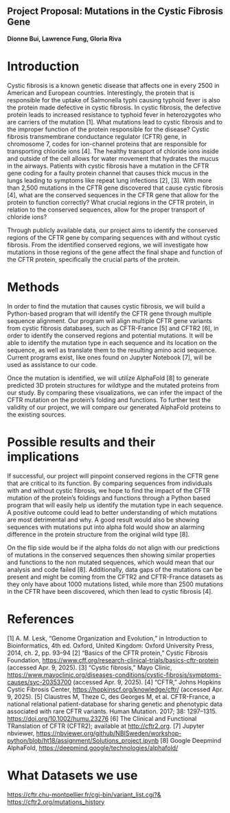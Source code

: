 ## Project Proposal: Mutations in the Cystic Fibrosis Gene
**Dionne Bui, Lawrence Fung, Gloria Riva**

# Introduction

Cystic fibrosis is a known genetic disease that affects one in every 2500 in American and European countries. Interestingly, the protein that is responsible for the uptake of Salmonella typhi causing typhoid fever is also the protein made defective in cystic fibrosis. In cystic fibrosis, the defective protein leads to increased resistance to typhoid fever in heterozygotes who are carriers of the mutation [1]. What mutations lead to cystic fibrosis and to the improper function of the protein responsible for the disease? Cystic fibrosis transmembrane conductance regulator (CFTR) gene, in chromosome 7, codes for ion-channel proteins that are responsible for transporting chloride ions [4]. The healthy transport of chloride ions inside and outside of the cell allows for water movement that hydrates the mucus in the airways. Patients with cystic fibrosis have a mutation in the CFTR gene coding for a faulty protein channel that causes thick mucus in the lungs leading to symptoms like repeat lung infections [2], [3]. With more than 2,500 mutations in the CFTR gene discovered that cause cystic fibrosis [4], what are the conserved sequences in the CFTR gene that allow for the protein to function correctly? What crucial regions in the CFTR protein, in relation to the conserved sequences, allow for the proper transport of chloride ions?

Through publicly available data, our project aims to identify the conserved regions of the CFTR gene by comparing sequences with and without cystic fibrosis. From the identified conserved regions, we will investigate how mutations in those regions of the gene affect the final shape and function of the CFTR protein, specifically the crucial parts of the protein.

# Methods

In order to find the mutation that causes cystic fibrosis, we will build a Python-based program that will identify the CFTR gene through multiple sequence alignment. Our program will align multiple CFTR gene variants from cystic fibrosis databases, such as CFTR-France [5] and CFTR2 [6], in order to identify the conserved regions and potential mutations. It will be able to identify the mutation type in each sequence and its location on the sequence, as well as translate them to the resulting amino acid sequence. Current programs exist, like ones found on Jupyter Notebook [7], will be used as assistance to our code.

Once the mutation is identified, we will utilize AlphaFold [8] to generate predicted 3D protein structures for wildtype and the mutated proteins from our study. By comparing these visualizations, we can infer the impact of the CFTR mutation on the protein’s folding and functions. To further test the validity of our project, we will compare our generated AlphaFold proteins to the existing sources. 

# Possible results and their implications

If successful, our project will pinpoint conserved regions in the CFTR gene that are critical to its function. By comparing sequences from individuals with and without cystic fibrosis, we hope to find the impact of the CFTR mutation of the protein’s foldings and functions through a Python based program that will easily help us identify the mutation type in each sequence. 
 A positive outcome could lead to better understanding of which mutations are most detrimental and why. A good result would also be showing sequences with mutations put into alpha fold would show an alarming difference in the protein structure from the original wild type [8].  

On the flip side would be if the alpha folds do not align with our predictions of mutations in the conserved sequences then showing similar properties and functions to the non mutated sequences, which would mean that our analysis and code failed [8]. Additionally, data gaps of the mutations  can be present and might be coming from the CFTR2 and CFTR-France datasets as they only have about 1000 mutations listed, while more than 2500 mutations in the CFTR have been discovered, which then lead to cystic fibrosis [4].


# References

[1]	A. M. Lesk, “Genome Organization and Evolution,” in Introduction to Bioinformatics, 
4th ed. Oxford, United Kingdom: Oxford University Press, 2014, ch. 2, pp. 93–94
[2]	“Basics of the CFTR protein,” Cystic Fibrosis Foundation, 
https://www.cff.org/research-clinical-trials/basics-cftr-protein (accessed Apr. 9, 2025).
[3]	“Cystic fibrosis,” Mayo Clinic, 
https://www.mayoclinic.org/diseases-conditions/cystic-fibrosis/symptoms-causes/syc-20353700 (accessed Apr. 9, 2025).
[4]	“CFTR,” Johns Hopkins Cystic Fibrosis Center, https://hopkinscf.org/knowledge/cftr/ 
(accessed Apr. 9, 2025).
[5]	Claustres M, Theze C, des Georges M, et al. CFTR-France, a national relational 
patient-database for sharing genetic and phenotypic data associated with rare CFTR 
variants. Human Mutation. 2017; 38: 1297–1315. https://doi.org/10.1002/humu.23276
[6]	The Clinical and Functional TRanslation of CFTR (CFTR2); available at http://cftr2.org.
[7]	Jupyter nbviewer, 
https://nbviewer.org/github/NBISweden/workshop-python/blob/ht18/assignment/Solutions_project.ipynb 
[8]	Google Deepmind AlphaFold, https://deepmind.google/technologies/alphafold/


# What Datasets we use
https://cftr.chu-montpellier.fr/cgi-bin/variant_list.cgi?& 
https://cftr2.org/mutations_history
